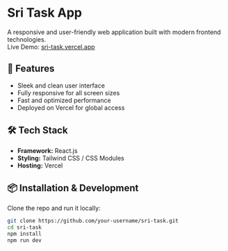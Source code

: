 # Sri Task App

A responsive and user-friendly web application built with modern frontend technologies.  
Live Demo: [sri-task.vercel.app](https://sri-task.vercel.app/)

## 🚀 Features

- Sleek and clean user interface
- Fully responsive for all screen sizes
- Fast and optimized performance
- Deployed on Vercel for global access

## 🛠 Tech Stack

- **Framework:** React.js
- **Styling:** Tailwind CSS / CSS Modules
- **Hosting:** Vercel

## 📦 Installation & Development

Clone the repo and run it locally:

```bash
git clone https://github.com/your-username/sri-task.git
cd sri-task
npm install
npm run dev

